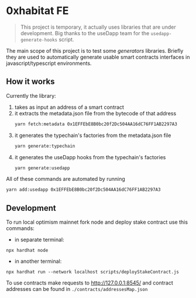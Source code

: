 # 0xhabitat FE

> This project is temporary, it actually uses libraries that are under development. Big thanks to the useDapp team for the `usedapp-generate-hooks` script.

The main scope of this project is to test some *generators* libraries. Briefly they are used to automatically generate usable smart contracts interfaces in javascript/typescript environments.


## How it works
Currently the library:
1. takes as input an address of a smart contract
2. it extracts the metadata.json file from the bytecode of that address
    ```bash
    yarn fetch:metadata 0x1EFFEbE8B0bc20f2Dc504AA16dC76FF1AB2297A3
    ```
3. it generates the typechain's factories from the metadata.json file
    ```bash
    yarn generate:typechain
    ```
4. it generates the useDapp hooks from the typechain's factories
    ```bash
    yarn generate:usedapp
    ```
All of these commands are automated by running
```bash
yarn add:usedapp 0x1EFFEbE8B0bc20f2Dc504AA16dC76FF1AB2297A3
```

## Development
To run local optimism mainnet fork node and deploy stake contract use this commands:
- in separate terminal:
```
npx hardhat node
```
- in another terminal:
```
npx hardhat run --network localhost scripts/deployStakeContract.js
```
To use contracts make requests to http://127.0.0.1:8545/ and contract addresses can be found in ```./contracts/addressesMap.json```

